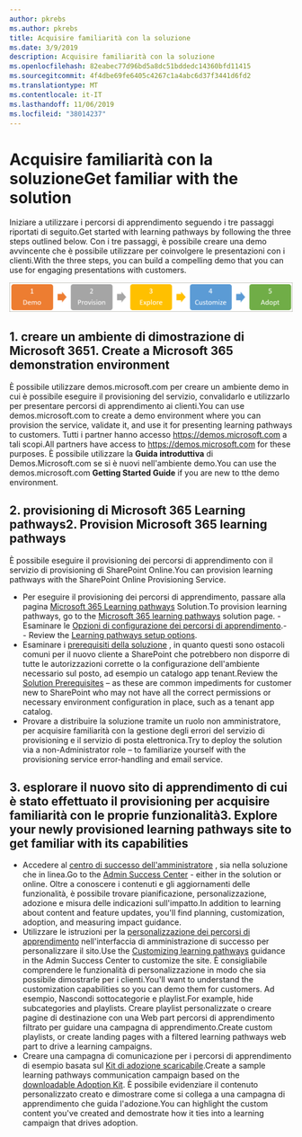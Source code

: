 ```yaml
---
author: pkrebs
ms.author: pkrebs
title: Acquisire familiarità con la soluzione
ms.date: 3/9/2019
description: Acquisire familiarità con la soluzione
ms.openlocfilehash: 82eabec77d96bd5a8dc51bddedc14360bfd11415
ms.sourcegitcommit: 4f4dbe69fe6405c4267c1a4abc6d37f3441d6fd2
ms.translationtype: MT
ms.contentlocale: it-IT
ms.lasthandoff: 11/06/2019
ms.locfileid: "38014237"
---
```

# <a name="get-familiar-with-the-solution"></a><span data-ttu-id="051ac-103">Acquisire familiarità con la soluzione</span><span class="sxs-lookup"><span data-stu-id="051ac-103">Get familiar with the solution</span></span> 
<span data-ttu-id="051ac-104">Iniziare a utilizzare i percorsi di apprendimento seguendo i tre passaggi riportati di seguito.</span><span class="sxs-lookup"><span data-stu-id="051ac-104">Get started with learning pathways by following the three steps outlined below.</span></span> <span data-ttu-id="051ac-105">Con i tre passaggi, è possibile creare una demo avvincente che è possibile utilizzare per coinvolgere le presentazioni con i clienti.</span><span class="sxs-lookup"><span data-stu-id="051ac-105">With the three steps, you can build a compelling demo that you can use for engaging presentations with customers.</span></span> 

![CG-partner-getfam. png](media/cg-partner-getfam.png)

## <a name="1-create-a-microsoft-365-demonstration-environment"></a><span data-ttu-id="051ac-107">1. creare un ambiente di dimostrazione di Microsoft 365</span><span class="sxs-lookup"><span data-stu-id="051ac-107">1. Create a Microsoft 365 demonstration environment</span></span>
<span data-ttu-id="051ac-108">È possibile utilizzare demos.microsoft.com per creare un ambiente demo in cui è possibile eseguire il provisioning del servizio, convalidarlo e utilizzarlo per presentare percorsi di apprendimento ai clienti.</span><span class="sxs-lookup"><span data-stu-id="051ac-108">You can use demos.microsoft.com to create a demo environment where you can provision the service, validate it, and use it for presenting learning pathways to customers.</span></span> <span data-ttu-id="051ac-109">Tutti i partner hanno accesso https://demos.microsoft.com a tali scopi.</span><span class="sxs-lookup"><span data-stu-id="051ac-109">All partners have access to https://demos.microsoft.com for these purposes.</span></span> <span data-ttu-id="051ac-110">È possibile utilizzare la **Guida introduttiva** di Demos.Microsoft.com se si è nuovi nell'ambiente demo.</span><span class="sxs-lookup"><span data-stu-id="051ac-110">You can use the demos.microsoft.com **Getting Started Guide** if you are new to tthe demo environment.</span></span>

## <a name="2-provision-microsoft-365-learning-pathways"></a><span data-ttu-id="051ac-111">2. provisioning di Microsoft 365 Learning pathways</span><span class="sxs-lookup"><span data-stu-id="051ac-111">2. Provision Microsoft 365 learning pathways</span></span>
<span data-ttu-id="051ac-112">È possibile eseguire il provisioning dei percorsi di apprendimento con il servizio di provisioning di SharePoint Online.</span><span class="sxs-lookup"><span data-stu-id="051ac-112">You can provision learning pathways with the SharePoint Online Provisioning Service.</span></span>
- <span data-ttu-id="051ac-113">Per eseguire il provisioning dei percorsi di apprendimento, passare alla pagina [Microsoft 365 Learning pathways](https://provisioning.sharepointpnp.com/details/3df8bd55-b872-4c9d-88e3-6b2f05344239) Solution.</span><span class="sxs-lookup"><span data-stu-id="051ac-113">To provision learning pathways, go to the [Microsoft 365 learning pathways](https://provisioning.sharepointpnp.com/details/3df8bd55-b872-4c9d-88e3-6b2f05344239) solution page.</span></span> <span data-ttu-id="051ac-114">-Esaminare le [Opzioni di configurazione dei percorsi di apprendimento](https://docs.microsoft.com/en-us/office365/customlearning/custom_setupoptions).</span><span class="sxs-lookup"><span data-stu-id="051ac-114">- - Review the [Learning pathways setup options](https://docs.microsoft.com/en-us/office365/customlearning/custom_setupoptions).</span></span> 
- <span data-ttu-id="051ac-115">Esaminare i [prerequisiti della soluzione](https://docs.microsoft.com/en-us/office365/customlearning/custom_provision) , in quanto questi sono ostacoli comuni per il nuovo cliente a SharePoint che potrebbero non disporre di tutte le autorizzazioni corrette o la configurazione dell'ambiente necessario sul posto, ad esempio un catalogo app tenant.</span><span class="sxs-lookup"><span data-stu-id="051ac-115">Review the [Solution Prerequisites](https://docs.microsoft.com/en-us/office365/customlearning/custom_provision) – as these are common impediments for customer new to SharePoint who may not have all the correct permissions or necessary environment configuration in place, such as a tenant app catalog.</span></span>
- <span data-ttu-id="051ac-116">Provare a distribuire la soluzione tramite un ruolo non amministratore, per acquisire familiarità con la gestione degli errori del servizio di provisioning e il servizio di posta elettronica.</span><span class="sxs-lookup"><span data-stu-id="051ac-116">Try to deploy the solution via a non-Administrator role – to familiarize yourself with the provisioning service error-handling and email service.</span></span>

## <a name="3-explore-your-newly-provisioned-learning-pathways-site-to-get-familiar-with-its-capabilities"></a><span data-ttu-id="051ac-117">3. esplorare il nuovo sito di apprendimento di cui è stato effettuato il provisioning per acquisire familiarità con le proprie funzionalità</span><span class="sxs-lookup"><span data-stu-id="051ac-117">3. Explore your newly provisioned learning pathways site to get familiar with its capabilities</span></span>
- <span data-ttu-id="051ac-118">Accedere al [centro di successo dell'amministratore](https://docs.microsoft.com/en-us/office365/customlearning/custom_successcenter) , sia nella soluzione che in linea.</span><span class="sxs-lookup"><span data-stu-id="051ac-118">Go to the [Admin Success Center](https://docs.microsoft.com/en-us/office365/customlearning/custom_successcenter) - either in the solution or online.</span></span> <span data-ttu-id="051ac-119">Oltre a conoscere i contenuti e gli aggiornamenti delle funzionalità, è possibile trovare pianificazione, personalizzazione, adozione e misura delle indicazioni sull'impatto.</span><span class="sxs-lookup"><span data-stu-id="051ac-119">In addition to learning about content and feature updates, you'll find planning, customization, adoption, and measuring impact guidance.</span></span>
- <span data-ttu-id="051ac-120">Utilizzare le istruzioni per la [personalizzazione dei percorsi di apprendimento](https://docs.microsoft.com/en-us/office365/customlearning/custom_overview) nell'interfaccia di amministrazione di successo per personalizzare il sito.</span><span class="sxs-lookup"><span data-stu-id="051ac-120">Use the [Customizing learning pathways](https://docs.microsoft.com/en-us/office365/customlearning/custom_overview) guidance in the Admin Success Center to customize the site.</span></span> <span data-ttu-id="051ac-121">È consigliabile comprendere le funzionalità di personalizzazione in modo che sia possibile dimostrarle per i clienti.</span><span class="sxs-lookup"><span data-stu-id="051ac-121">You'll want to understand the customization capabilities so you can demo them for customers.</span></span> <span data-ttu-id="051ac-122">Ad esempio, Nascondi sottocategorie e playlist.</span><span class="sxs-lookup"><span data-stu-id="051ac-122">For example, hide subcategories and playlists.</span></span> <span data-ttu-id="051ac-123">Creare playlist personalizzate o creare pagine di destinazione con una Web part percorsi di apprendimento filtrato per guidare una campagna di apprendimento.</span><span class="sxs-lookup"><span data-stu-id="051ac-123">Create custom playlists, or create landing pages with a filtered learning pathways web part to drive a learning campaigns.</span></span> 
- <span data-ttu-id="051ac-124">Creare una campagna di comunicazione per i percorsi di apprendimento di esempio basata sul [Kit di adozione scaricabile](https://teamworktools.azurewebsites.net/m365lp/m365lpadoptionkit.zip).</span><span class="sxs-lookup"><span data-stu-id="051ac-124">Create a sample learning pathways communication campaign based on the [downloadable Adoption Kit](https://teamworktools.azurewebsites.net/m365lp/m365lpadoptionkit.zip).</span></span> <span data-ttu-id="051ac-125">È possibile evidenziare il contenuto personalizzato creato e dimostrare come si collega a una campagna di apprendimento che guida l'adozione.</span><span class="sxs-lookup"><span data-stu-id="051ac-125">You can highlight the custom content you've created and demostrate how it ties into a learning campaign that drives adoption.</span></span> 

